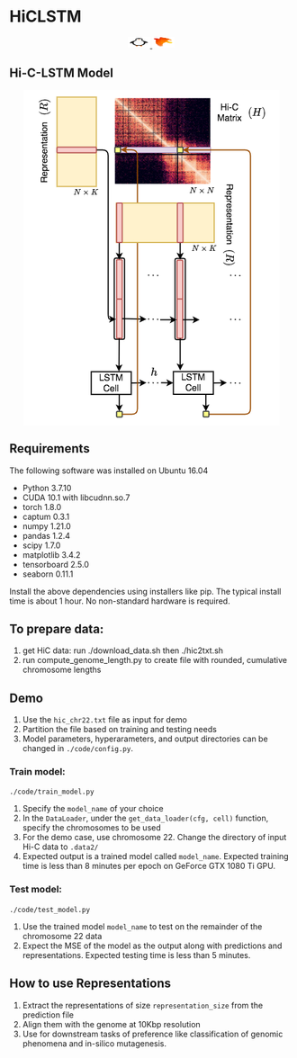 # HiCLSTM

<p align="center">
    <a href="https://www.biorxiv.org/content/10.1101/2021.08.26.457856v1.abstract">
        <img alt="Paper" width="40" height="20" src="https://github.com/kevinbdsouza/Hi-C-LSTM//blob/main/data2/penguin.svg?raw=true">
    </a>
    <a href="https://github.com/kevinbdsouza/Hi-C-LSTM/releases">
        <img alt="Release" width="40" height="20" src="https://github.com/kevinbdsouza/Hi-C-LSTM//blob/main/data2/crow.svg?raw=true">
    </a>
</p>

## Hi-C-LSTM Model 
<p align="center">
<img align="center" src="https://github.com/kevinbdsouza/Hi-C-LSTM//blob/main/data2/HiC_model.png?raw=true">
</p>

## Requirements 
The following software was installed on Ubuntu 16.04
* Python 3.7.10
* CUDA 10.1 with libcudnn.so.7
* torch 1.8.0
* captum 0.3.1
* numpy 1.21.0
* pandas 1.2.4
* scipy 1.7.0
* matplotlib 3.4.2
* tensorboard 2.5.0
* seaborn 0.11.1

Install the above dependencies using installers like pip. The typical install time is about 1 hour. No non-standard hardware is required. 

## To prepare data:
1. get HiC data: run ./download_data.sh then ./hic2txt.sh
2. run compute_genome_length.py to create file with rounded, cumulative chromosome lengths

## Demo 
1. Use the ```hic_chr22.txt``` file as input for demo
2. Partition the file based on training and testing needs
3. Model parameters, hyperarameters, and output directories can be changed in ```./code/config.py```.

### Train model:
```./code/train_model.py```

1. Specify the ```model_name``` of your choice
2. In the ```DataLoader```, under the ```get_data_loader(cfg, cell)``` function, specify the chromosomes to be used
3. For the demo case, use chromosome 22. Change the directory of input Hi-C data to ```.data2/```
4. Expected output is a trained model called ```model_name```. Expected training time is less than 8 minutes per epoch on GeForce GTX 1080 Ti GPU. 


### Test model:
```./code/test_model.py```

1. Use the trained model ```model_name``` to test on the remainder of the chromosome 22 data
2. Expect the MSE of the model as the output along with predictions and representations. Expected testing time is less than 5 minutes. 

## How to use Representations

1. Extract the representations of size ```representation_size``` from the prediction file
2. Align them with the genome at 10Kbp resolution
3. Use for downstream tasks of preference like classification of genomic phenomena and in-silico mutagenesis.  
